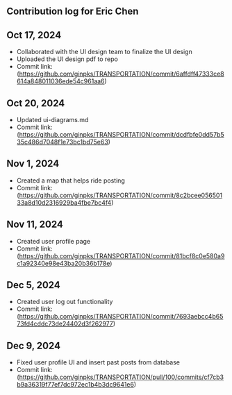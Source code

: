 ## Contribution log for Eric Chen

## Oct 17, 2024
- Collaborated with the UI design team to finalize the UI design
- Uploaded the UI design pdf to repo
- Commit link: (https://github.com/ginpks/TRANSPORTATION/commit/6affdff47333ce8614a848011036ede54c961aa6)

## Oct 20, 2024
- Updated ui-diagrams.md
- Commit link: (https://github.com/ginpks/TRANSPORTATION/commit/dcdfbfe0dd57b535c486d7048f1e73bc1bd75e63)

## Nov 1, 2024
- Created a map that helps ride posting
- Commit link: (https://github.com/ginpks/TRANSPORTATION/commit/8c2bcee05650133a8d10d2316929ba4fbe7bc4f4)

## Nov 11, 2024
- Created user profile page
- Commit link: (https://github.com/ginpks/TRANSPORTATION/commit/81bcf8c0e580a9c1a92340e98e43ba20b36b178e)

## Dec 5, 2024
- Created user log out functionality
- Commit link: (https://github.com/ginpks/TRANSPORTATION/commit/7693aebcc4b6573fd4cddc73de24402d3f262977)

## Dec 9, 2024
- Fixed user profile UI and insert past posts from database
- Commit link: (https://github.com/ginpks/TRANSPORTATION/pull/100/commits/cf7cb3b9a36319f77ef7dc972ec1b4b3dc9641e6)